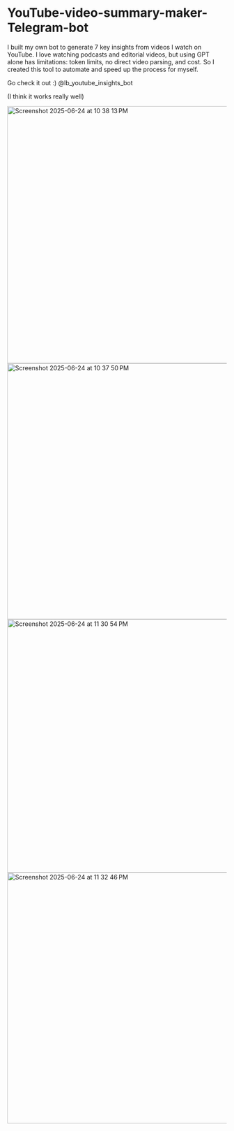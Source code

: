 # YouTube-video-summary-maker-Telegram-bot
I built my own bot to generate 7 key insights from videos I watch on YouTube. I love watching podcasts and editorial videos, but using GPT alone has limitations: token limits, no direct video parsing, and cost. So I created this tool to automate and speed up the process for myself.


Go check it out :)
@lb_youtube_insights_bot


(I think it works really well)

<img width="589" alt="Screenshot 2025-06-24 at 10 38 13 PM" src="https://github.com/user-attachments/assets/61f3964b-25cf-4be1-b81f-bfe441efbb64" />

<img width="586" alt="Screenshot 2025-06-24 at 10 37 50 PM" src="https://github.com/user-attachments/assets/945dc99d-1f0c-4e27-9c26-cb4333061040" />

<img width="580" alt="Screenshot 2025-06-24 at 11 30 54 PM" src="https://github.com/user-attachments/assets/a70df31b-ffe8-4161-8913-471042725dbb" />

<img width="575" alt="Screenshot 2025-06-24 at 11 32 46 PM" src="https://github.com/user-attachments/assets/0d8f3ce0-bdd6-40b2-87c8-3688ad5db411" />
